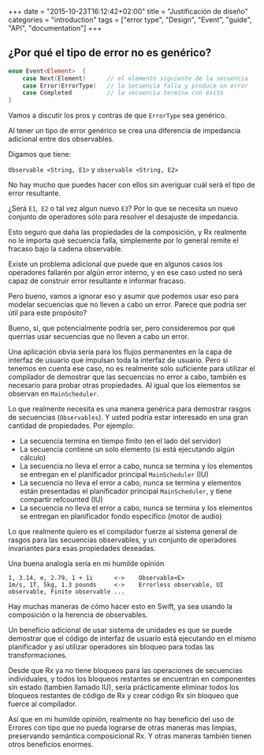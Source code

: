 +++
date = "2015-10-23T16:12:42+02:00"
title = "Justificación de diseño"
categories = "introduction"
tags = ["error type", "Design", "Event", "guide", "API", "documentation"]
+++

## ¿Por qué el tipo de error no es genérico?

```Swift
enum Event<Element>  {
    case Next(Element)      // el elemento siguiente de la secuencia
    case Error(ErrorType)   // la secuencia falla y produce un error
    case Completed          // la secuencia termina con éxito
}
```

Vamos a discutir los pros y contras de que `ErrorType` sea genérico.

Al tener un tipo de error genérico se crea una diferencia de impedancia adicional entre dos observables.

Digamos que tiene:

`Observable <String, E1>` y `observable <String, E2>`

No hay mucho que puedes hacer con ellos sin averiguar cuál será el tipo de error resultante.

¿Será `E1`,` E2` o tal vez algun nuevo `E3`? Por lo que se necesita un nuevo conjunto de operadores sólo para resolver el desajuste de impedancia.

Esto seguro que daña las propiedades de la composición, y Rx realmente no le importa qué secuencia falla, simplemente por lo general remite el fracaso bajo la cadena observable.

Existe un problema adicional que puede que en algunos casos los operadores fallarén por algún error interno, y en ese caso usted no será capaz de construir error resultante e informar fracaso.

Pero bueno, vamos a ignorar eso y asumir que podemos usar eso para modelar secuencias que no lleven a cabo un error. Parece que podría ser útil para este propósito?

Bueno, sí, que potencialmente podría ser, pero consideremos por qué querrías usar secuencias que no lleven a cabo un error.

Una aplicación obvia sería para los flujos permanentes en la capa de interfaz de usuario que impulsan toda la interfaz de usuario. Pero si tenemos en cuenta ese caso, no es realmente sólo suficiente para utilizar el compilador de demostrar que las secuencias no error a cabo, también es necesario para probar otras propiedades. Al igual que los elementos se observan en `MainScheduler`.

Lo que realmente necesita es una manera genérica para demostrar rasgos de secuencias (`Observables`). Y usted podría estar interesado en una gran cantidad de propiedades. Por ejemplo:

* La secuencia termina en tiempo finito (en el lado del servidor)
* La secuencia contiene un solo elemento (si está ejecutando algún cálculo)
* La secuencia no lleva el error a cabo, nunca se termina y los elementos se entregan en el planificador principal `MainScheduler` (IU)
* La secuencia no lleva el error a cabo, nunca se termina y elementos están presentadas el planificador principal `MainScheduler`, y tiene compartir refcounted (IU)
* La secuencia no lleva el error a cabo, nunca se termina y los elementos se entregan en planificador fondo específico (motor de audio)

Lo que realmente quiero es el compilador fuerze al sistema general de rasgos para las secuencias observables, y un conjunto de operadores invariantes para esas propiedades deseadas.

Una buena analogía sería en mi humilde opinión

```
1, 3.14, e, 2.79, 1 + 1i      <->    Observable<E>
1m/s, 1T, 5kg, 1.3 pounds     <->    Errorless observable, UI observable, Finite observable ...
```

Hay muchas maneras de cómo hacer esto en Swift, ya sea usando la composición o la herencia de observables.

Un beneficio adicional de usar sistema de unidades es que se puede demostrar que el código de interfaz de usuario está ejecutando en el mismo planificador y así utilizar operadores sin bloqueo para todas las transformaciones.

Desde que Rx ya no tiene bloqueos para las operaciones de secuencias individuales, y todos los bloqueos restantes se encuentran en componentes sin estado (tambien llamado IU), sería prácticamente eliminar todos los bloqueos restantes de código de Rx y crear código Rx sin bloqueo que fuerce al compilador.

Así que en mi humilde opinión, realmente no hay beneficio del uso de Errores con tipo que no pueda lograrse de otras maneras mas limpias, preservando semántica composicional Rx. Y otras maneras también tienen otros beneficios enormes.

